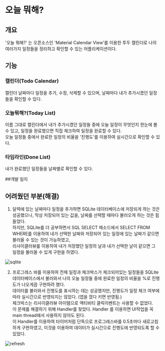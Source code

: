 # 오늘 뭐해?

## 개요
'오늘 뭐해?' 는 오픈소스인 'Material Calendar View'를 이용한 투두 캘린더로 나의 여러가지 일정들을 정리하고 확인할 수 있는 어플리케이션이다.  

## 기능

### 캘린더(Todo Calendar)
캘린더 날짜마다 일정을 추가, 수정, 삭제할 수 있으며, 날짜마다 내가 추가시켰던 일정들을 확인할 수 있다.  

### 오늘뭐해?(Today List)
이름 그대로 캘린더에서 내가 추가시켰던 일정들 중에 오늘 일정이 무엇인지 한눈에 볼 수 있고, 일정을 완료했으면 직접 체크하여 일정을 완료할 수 있다.  
오늘 일정들 중에서 완료한 일정의 비율을 '진행도'를 이용하여 실시간으로 확인할 수 있다.  

### 타임라인(Done List)
내가 완료했던 일정들을 날짜별로 확인할 수 있다.

##개발 일지




## 어려웠던 부분(해결)

1. 달력에 있는 날짜마다 일정을 추가하면 SQLite 데이터베이스에 저장되게 하는 것은 성공했으나, 막상 저장되어 있는 값을, 날짜를 선택할 때마다 불러오게 하는 것은 힘들었다.    
하지만, SQLite를 더 공부하면서 SQL SELECT 메소드에서 SELECT FROM WHERE를 이용하여 내가 선택한 날짜와 저장되어 있는 일정에 있는 날짜가 같으면 불러올 수 있는 것이 가능하였고,  
리사이클러뷰를 이용하여 내가 저장했던 일정의 날과 내가 선택한 날이 같으면 그 일정을 불러올 수 있게 구현을 하였다. 

![sqlite](https://user-images.githubusercontent.com/86480696/176426809-8798d19e-8827-4305-a40f-0e71256c40d4.gif)

2. 프로그레스 바를 이용하여 전체 일정과 체크박스가 체크되어있는 일정들을 SQLite 데이터베이스에서 불러와서 나의 오늘 일정들 중에 완료한 일정의 비율을 %로 진행도가 나오게끔 구현하려 했다.  
데이터를 불러와서 진행도를 표시하는 데는 성공했지만, 진행도가 일정 체크 여부에 따라 실시간으로 반영되지는 않았다. (앱을 껐다 키면 반영됨.)  
체크박스는 리사이클러뷰 아이템으로 액티비티 클릭이벤트는 사용할 수 없었다.  
이 문제를 해결하기 위해 Handler를 찾았다. Handler 를 이용하면 UI작업을 꼭 main thread에서 사용하지 않아도 된다.  
이 Handler를 이용하여 타이머처럼 단독으로 프로그레스바를 0.5초마다 새로고침 하게 구현하였고, 이것을 이용하여 데이터가 실시간으로 진행도에 반영되도록 할 수 있었다.  

![refresh](https://user-images.githubusercontent.com/86480696/176429549-56196db4-e203-4737-80a1-78400cafd50c.gif)

